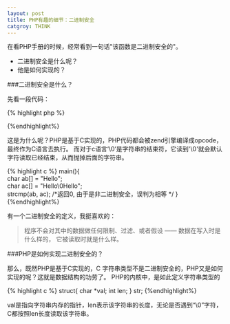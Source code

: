 ```yaml
---
layout: post
title: PHP有趣的细节：二进制安全
catgroy: THINK
---
```

	
在看PHP手册的时候，经常看到一句话"该函数是二进制安全的"。

* 二进制安全是什么呢？
* 他是如何实现的？

###二进制安全是什么？

先看一段代码：

{% highlight php %}
<?php
$string1 = "Hello"; 
$string2 = "Hello\0Hello"; 
echo strcoll($string1, $string2); /*返回0, 由于是非二进制安全，误判为相等 */
echo strcmp($string1, $string2);  /*返回<0,不相等*/
?>
{%endhighlight%}

这是为什么呢？PHP是基于C实现的，PHP代码都会被zend引擎编译成opcode，最终作为C语言去执行。
而对于c语言‘\0’是字符串的结束符，它读到'\0'就会默认字符读取已经结束，从而抛掉后面的字符串。

{% highlight c %}
main(){  
    char ab[] = "Hello";  
    char ac[] = "Hello\0Hello";  
    strcmp(ab, ac); /*返回0, 由于是非二进制安全，误判为相等 */
 }  
{%endhighlight%}

有一个二进制安全的定义，我挺喜欢的：  

> 程序不会对其中的数据做任何限制、过滤、或者假设 —— 数据在写入时是什么样的， 它被读取时就是什么样。

###PHP是如何实现二进制安全的？

那么，既然PHP是基于C实现的，C 字符串类型不是二进制安全的，PHP又是如何实现的呢？这就是数据结构的功劳了。
PHP的内核中，是如此定义字符串类型的

{% highlight c %}
struct{
	char *val;
	int len;
} str;
{%endhighlight%}

val是指向字符串内存的指针，len表示该字符串的长度，无论是否遇到“\0”字符，C都按照len长度读取该字符串。

